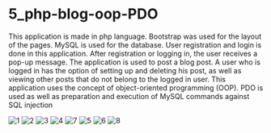 # 5_php-blog-oop-PDO

This application is made in php language. Bootstrap was used for the layout of the pages. MySQL is used for the database. User registration and login is done in this application. After registration or logging in, the user receives a pop-up message. The application is used to post a blog post. A user who is logged in has the option of setting up and deleting his post, as well as viewing other posts that do not belong to the logged in user.
This application uses the concept of object-oriented programming (OOP). PDO is used as well as preparation and execution of MySQL commands against SQL injection



![1](https://user-images.githubusercontent.com/56784702/201078442-9c0e47f3-28a2-4ed9-8d31-3f3290e0f0dd.png)
![2](https://user-images.githubusercontent.com/56784702/201078447-376ca257-825e-4be7-85c3-04cea072ad89.png)
![3](https://user-images.githubusercontent.com/56784702/201078456-dc50181b-b98f-4368-aaef-e7392110130b.png)
![4](https://user-images.githubusercontent.com/56784702/201078461-c369d479-6932-4ed4-8b5a-1a7eac485329.png)
![7](https://user-images.githubusercontent.com/56784702/201078473-1539c72b-2f9f-428f-8d3d-cfda61f1178c.png)
![5](https://user-images.githubusercontent.com/56784702/201078466-d08d9c05-21a8-4eab-81c1-cd87ae405c3e.png)
![6](https://user-images.githubusercontent.com/56784702/201078469-5b2c326d-ce20-40c3-85b7-d266d13eb648.png)
![8](https://user-images.githubusercontent.com/56784702/203372351-22c473d0-24e6-4824-ad09-3701f0f48de2.png)




